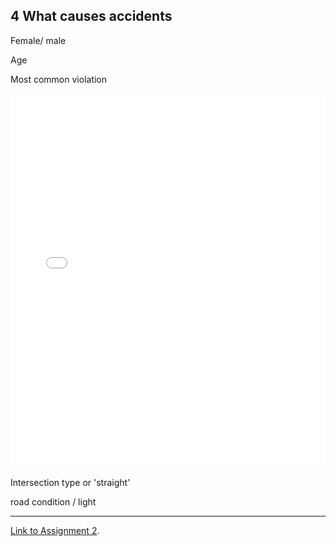 ## 4 What causes accidents

Female/ male

Age

Most common violation

<iframe src="contents/ViolationType_interactive.html"
    sandbox="allow-same-origin allow-scripts"
    width="100%"
    height="600"
    scrolling="no"
    seamless="seamless"
    frameborder="0">
</iframe>

Intersection type or 'straight'

road condition / light


***
[Link to Assignment 2](/new.md).




